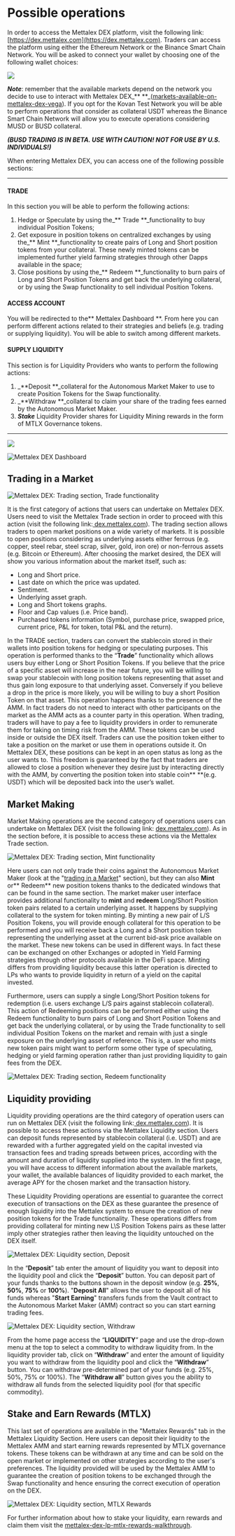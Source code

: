 # Possible operations

In order to access the Mettalex DEX platform, visit the following link: [https://dex.mettalex.com](https://dex.mettalex.com).  Traders can access the platform using either the Ethereum Network or the Binance Smart Chain Network. You will be asked to connect your wallet by choosing one of the following wallet choices:

![](https://lh3.googleusercontent.com/QVfNc5KOrcOusBktVAodWCfC47qMQ1jPai8dvDD3idW1U\_A4B5Su8Rpc7UC5hwmPpZvvBUg5e9x6tv1ICdeDXE-oTW6SL2dT8qqT5pSAL5fYneYe1fJt7X7vJ\_vCXLhPZLf8xDua)

_**Note**_: remember that the available markets depend on the network you decide to use to interact with Mettalex DEX_** **_([markets-available-on-mettalex-dex-vega](markets-available-on-mettalex-dex-vega.md)). If you opt for the Kovan Test Network you will be able to perform operations that consider as collateral USDT whereas the Binance Smart Chain Network will allow you to execute operations considering MUSD or BUSD collateral.&#x20;

_**(BUSD TRADING IS IN BETA. USE WITH CAUTION! NOT FOR USE BY U.S. INDIVIDUALS!)**_

When entering Mettalex DEX, you can access one of the following possible sections:

****

#### **TRADE**

In this section you will be able to perform the following actions:

1. Hedge or Speculate by using the_** Trade **_functionality to buy individual Position Tokens;
2. Get exposure in position tokens on centralized exchanges by using the_** Mint **_functionality to create pairs of Long and Short position tokens from your collateral. These newly minted tokens can be implemented further yield farming strategies through other Dapps available in the space;
3. Close positions by using the_** Redeem **_functionality to burn pairs of Long and Short Position Tokens and get back the underlying collateral, or by using the Swap functionality to sell individual Position Tokens.

#### **ACCESS ACCOUNT**

You will be redirected to the** Mettalex Dashboard **. From here you can perform different actions related to their strategies and beliefs (e.g. trading or supplying liquidity). You will be able to switch among different markets.

#### SUPPLY LIQUIDITY

This section is for Liquidity Providers who wants to perform the following actions:

1. _**Deposit **_collateral for the Autonomous Market Maker to use to create Position Tokens for the Swap functionality.
2. _**Withdraw **_collateral to claim your share of the trading fees earned by the Autonomous Market Maker.
3. _**Stake**_ Liquidity Provider shares for Liquidity Mining rewards in the form of MTLX Governance tokens.

****

![](.gitbook/assets/dex.png)

![Mettalex DEX Dashboard](<.gitbook/assets/1 (1).png>)

## **Trading in a Market**

![Mettalex DEX: Trading section, Trade functionality](<.gitbook/assets/1 (1).png>)

It is the first category of actions that users can undertake on Mettalex DEX. Users need to visit the Mettalex Trade section in order to proceed with this action (visit the following link:[ dex.mettalex.com](http://dex.mettalex.com)). The trading section allows traders to open market positions on a wide variety of markets. It is possible to open positions considering as underlying assets either ferrous (e.g. copper, steel rebar, steel scrap, silver, gold, iron ore) or non-ferrous assets (e.g. Bitcoin or Ethereum). After choosing the market desired, the DEX will show you various information about the market itself, such as:

* Long and Short price.
* Last date on which the price was updated.
* Sentiment.
* Underlying asset graph.
* Long and Short tokens graphs.
* Floor and Cap values (i.e. Price band).
* Purchased tokens information (Symbol, purchase price, swapped price, current price, P\&L for token, total P\&L and the return).

In the TRADE section, traders can convert the stablecoin stored in their wallets into position tokens for hedging or speculating purposes. This operation is performed thanks to the “**Trade**” functionality which allows users buy either Long or Short Position Tokens. If you believe that the price of a specific asset will increase in the near future, you will be willing to swap your stablecoin with long position tokens representing that asset and thus gain long exposure to that underlying asset. Conversely if you believe a drop in the price is more likely, you will be willing to buy a short Position Token on that asset. This operation happens thanks to the presence of the AMM. In fact traders do not need to interact with other participants on the market as the AMM acts as a counter party in this operation. When trading, traders will have to pay a fee to liquidity providers in order to remunerate them for taking on timing risk from the AMM. These tokens can be used inside or outside the DEX itself. Traders can use the position token either to take a position on the market or use them in operations outside it. On Mettalex DEX, these positions can be kept in an open status as long as the user wants to. This freedom is guaranteed by the fact that traders are allowed to close a position whenever they desire just by interacting directly with the AMM, by converting the position token into stable coin** **(e.g. USDT) which will be deposited back into the user’s wallet.

## **‌Market Making**

Market Making operations are the second category of operations users can undertake on Mettalex DEX (visit the following link: [dex.mettalex.com](http://dex.mettalex.com)). As in the section before, it is possible to access these actions via the Mettalex Trade section.

![Mettalex DEX: Trading section, Mint functionality](.gitbook/assets/3.png)

Here users can not only trade their coins against the Autonomous Market Maker (look at the "[trading in a Market](possible-operations.md#trading-in-a-market)" section), but they can also **Mint** or** Redeem** new position tokens thanks to the dedicated windows that can be found in the same section. The market maker user interface provides additional functionality to **mint** and **redeem** Long/Short Position token pairs related to a certain underlying asset. It happens by supplying collateral to the system for token minting. By minting a new pair of L/S Position Tokens, you will provide enough collateral for this operation to be performed and you will receive back a Long and a Short position token representing the underlying asset at the current bid-ask price available on the market. These new tokens can be used in different ways. In fact these can be exchanged on other Exchanges or adopted in Yield Farming strategies through other protocols available in the DeFi space. Minting differs from providing liquidity because this latter operation is directed to LPs who wants to provide liquidity in return of a yield on the capital invested.

Furthermore, users can supply a single Long/Short Position tokens for redemption (i.e. users exchange L/S pairs against stablecoin collateral). This action of Redeeming positions can be performed either using the Redeem functionality to burn pairs of Long and Short Position Tokens and get back the underlying collateral, or by using the Trade functionality to sell individual Position Tokens on the market and remain with just a single exposure on the underlying asset of reference. This is, a user who mints new token pairs might want to perform some other type of speculating, hedging or yield farming operation rather than just providing liquidity to gain fees from the DEX.

![Mettalex DEX: Trading section, Redeem functionality](.gitbook/assets/4.png)

## Liquidity providing

Liquidity providing operations are the third category of operation users can run on Mettalex  DEX (visit the following link:[ dex.mettalex.com](http://dex.mettalex.com)). It is possible to access these actions via the Mettalex Liquidity section. Users can deposit funds represented by stablecoin collateral (i.e. USDT) and are rewarded with a further aggregated yield on the capital invested via transaction fees and trading spreads between prices, according with the amount and duration of liquidity supplied into the system. In the first page, you will have access to different information about the available markets, your wallet, the available balances of liquidity provided to each market, the average APY for the chosen market and the transaction history.

These Liquidity Providing operations are essential to guarantee the correct execution of transactions on the DEX as these guarantee the presence of enough liquidity into the Mettalex system to ensure the creation of new position tokens for the Trade functionality. These operations differs from providing collateral for minting new L\S Position Tokens pairs as these latter imply other strategies rather then leaving the liquidity untouched on the DEX itself.

![Mettalex DEX: Liquidity section, Deposit](.gitbook/assets/screen-shot-2021-07-20-at-13.38.39.png)

In the “**Deposit**” tab enter the amount of liquidity you want to deposit into the liquidity pool and click the “**Deposit**” button. You can deposit part of your funds thanks to the buttons shown in the deposit window (e.g. **25%**, **50%**, **75%** or **100%**). "**Deposit All**" allows the user to deposit all of his funds whereas "**Start Earning**" transfers funds from the Vault contract to the Autonomous Market Maker (AMM) contract so you can start earning trading fees.

![Mettalex DEX: Liquidity section, Withdraw](.gitbook/assets/screen-shot-2021-07-20-at-13.40.11-2-.png)

From the home page access the “**LIQUIDITY**” page and use the drop-down menu at the top to select a commodity to withdraw liquidity from. In the liquidity provider tab, click on “**Withdraw**” and enter the amount of liquidity you want to withdraw from the liquidity pool and click the “**Withdraw**” button. You can withdraw pre-determined part of your funds (e.g. 25%, 50%, 75% or 100%). The “**Withdraw all**” button gives you the ability to withdraw all funds from the selected liquidity pool (for that specific commodity).

## Stake and Earn Rewards (MTLX)

This last set of operations are available in the "Mettalex Rewards" tab in the Mettalex Liquidity Section. Here users can deposit their liquidity to the Mettalex AMM and start earning rewards represented by MTLX governance tokens. These tokens can be withdrawn at any time and can be sold on the open market or implemented on other strategies according to the user's preferences. The liquidity provided will be used by the Mettalex AMM to guarantee the creation of position tokens to be exchanged through the Swap functionality and hence ensuring the correct execution of operation on the DEX.

![Mettalex DEX: Liquidity section, MTLX Rewards](.gitbook/assets/screen-shot-2021-07-20-at-13.40.14-2-.png)

&#x20;For further information about how to stake your liquidity, earn rewards and claim them visit the [mettalex-dex-lp-mtlx-rewards-walkthrough](mettalex-dex-lp-mtlx-rewards-walkthrough.md).
